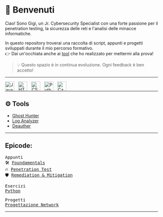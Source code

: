 # 👋 Benvenuti

Ciao! Sono Gigi, un Jr. Cybersecurity Specialist con una forte passione per il penetration testing, la sicurezza delle reti e l'analisi delle minacce informatiche.

In questo repository troverai una raccolta di script, appunti e progetti sviluppati durante il mio percorso formativo.  
👉 Dai un'occhiata anche ai [tool](https://github.com/Gigidotexe/tools) che ho realizzato per mettermi alla prova!

> 💡 Questo spazio è in continua evoluzione. Ogni feedback è ben accetto!

---

<div>
<img align="left" alt="Java" width="30px" style="padding-right:10px;" src="https://cdn.jsdelivr.net/gh/devicons/devicon/icons/java/java-original.svg"/>
<img align="left" alt="HTML" width="30px" style="padding-right:10px;" src="https://cdn.jsdelivr.net/gh/devicons/devicon/icons/html5/html5-plain.svg"/>
<img align="left" alt="CSS" width="30px" style="padding-right:10px;" src="https://cdn.jsdelivr.net/gh/devicons/devicon/icons/css3/css3-plain.svg"/>
<img align="left" alt="Python" width="30px" style="padding-right:10px;" src="https://cdn.jsdelivr.net/gh/devicons/devicon/icons/python/python-plain.svg"/>
<img align="left" alt="C++" width="30px" style="padding-right:10px;" src="https://cdn.jsdelivr.net/gh/devicons/devicon@latest/icons/cplusplus/cplusplus-plain.svg"/>
</div>
<br>

---

## ⚙️ Tools

- [Ghost Hunter](https://github.com/Gigidotexe/GHost-Hunter)
- [Log Analyzer](https://github.com/Gigidotexe/Gigidotexe/blob/main/Img/WIP.jpg)
- [Deauther](https://github.com/Gigidotexe/Gigidotexe/blob/main/Img/WIP.jpg)

---

## Epicode:
<pre>
Appunti
🛠️ <a href="https://github.com/Gigidotexe/Foundamentals">Foundamentals</a>
🔥 <a href="https://github.com/Gigidotexe/Gigidotexe/blob/main/Img/WIP.jpg">Penetration Test</a>
🛡️ <a href="https://github.com/Gigidotexe/Gigidotexe/blob/main/Img/WIP.jpg">Remediation & Mitigation</a>
</pre>

<pre>
Esercizi
<a href="https://github.com/Gigidotexe/EserciziPythonEpicode">Python</a>
</pre>

<pre>
Progetti
<a href="https://github.com/Gigidotexe/Gigidotexe/blob/main/Img/WIP.jpg">Progettazione Network</a>
</pre>

---
